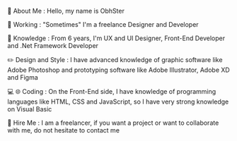 🫡 About Me :
Hello, my name is ObhSter

💼 Working :
"Sometimes" I'm a freelance Designer and Developer

🧠 Knowledge :
From 6 years, I'm UX and UI Designer, Front-End Developer and .Net Framework Developer

✏️ Design and Style : 
I have advanced knowledge of graphic software like Adobe Photoshop and prototyping software like Adobe Illustrator, Adobe XD and Figma

💻 🌐 Coding :
On the Front-End side, I have knowledge of programming languages ​​like HTML, CSS and JavaScript, so I have very strong knowledge on Visual Basic 

💌 Hire Me :
I am a freelancer, if you want a project or want to collaborate with me, do not hesitate to contact me 
